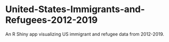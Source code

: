 # United-States-Immigrants-and-Refugees-2012-2019
An R Shiny app visualizing US immigrant and refugee data from 2012-2019.
